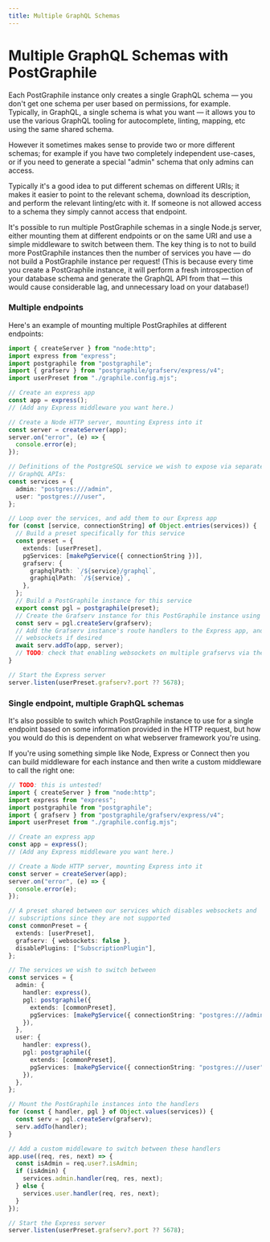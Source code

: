 ```yaml
---
title: Multiple GraphQL Schemas
---
```


# Multiple GraphQL Schemas with PostGraphile

Each PostGraphile instance only creates a single GraphQL schema — you don't get
one schema per user based on permissions, for example. Typically, in GraphQL, a
single schema is what you want — it allows you to use the various GraphQL
tooling for autocomplete, linting, mapping, etc using the same shared schema.

However it sometimes makes sense to provide two or more different schemas; for
example if you have two completely independent use-cases, or if you need to
generate a special "admin" schema that only admins can access.

Typically it's a good idea to put different schemas on different URIs; it makes
it easier to point to the relevant schema, download its description, and perform
the relevant linting/etc with it. If someone is not allowed access to a schema
they simply cannot access that endpoint.

It's possible to run multiple PostGraphile schemas in a single Node.js server,
either mounting them at different endpoints or on the same URI and use a simple
middleware to switch between them. The key thing is to not to build more
PostGraphile instances then the number of services you have — do not build a
PostGraphile instance per request! (This is because every time you create a
PostGraphile instance, it will perform a fresh introspection of your database
schema and generate the GraphQL API from that — this would cause considerable
lag, and unnecessary load on your database!)

### Multiple endpoints

Here's an example of mounting multiple PostGraphiles at different endpoints:

```ts
import { createServer } from "node:http";
import express from "express";
import postgraphile from "postgraphile";
import { grafserv } from "postgraphile/grafserv/express/v4";
import userPreset from "./graphile.config.mjs";

// Create an express app
const app = express();
// (Add any Express middleware you want here.)

// Create a Node HTTP server, mounting Express into it
const server = createServer(app);
server.on("error", (e) => {
  console.error(e);
});

// Definitions of the PostgreSQL service we wish to expose via separate
// GraphQL APIs:
const services = {
  admin: "postgres:///admin",
  user: "postgres:///user",
};

// Loop over the services, and add them to our Express app
for (const [service, connectionString] of Object.entries(services)) {
  // Build a preset specifically for this service
  const preset = {
    extends: [userPreset],
    pgServices: [makePgService({ connectionString })],
    grafserv: {
      graphqlPath: `/${service}/graphql`,
      graphiqlPath: `/${service}`,
    },
  };
  // Build a PostGraphile instance for this service
  export const pgl = postgraphile(preset);
  // Create the Grafserv instance for this PostGraphile instance using the Express adaptor
  const serv = pgl.createServ(grafserv);
  // Add the Grafserv instance's route handlers to the Express app, and register
  // websockets if desired
  await serv.addTo(app, server);
  // TODO: check that enabling websockets on multiple grafservs via the same server doesn't cause any issues
}

// Start the Express server
server.listen(userPreset.grafserv?.port ?? 5678);
```

### Single endpoint, multiple GraphQL schemas

It's also possible to switch which PostGraphile instance to use for a single
endpoint based on some information provided in the HTTP request, but how you
would do this is dependent on what webserver framework you're using.

If you're using something simple like Node, Express or Connect then you can
build middleware for each instance and then write a custom middleware to call
the right one:

```ts
// TODO: this is untested!
import { createServer } from "node:http";
import express from "express";
import postgraphile from "postgraphile";
import { grafserv } from "postgraphile/grafserv/express/v4";
import userPreset from "./graphile.config.mjs";

// Create an express app
const app = express();
// (Add any Express middleware you want here.)

// Create a Node HTTP server, mounting Express into it
const server = createServer(app);
server.on("error", (e) => {
  console.error(e);
});

// A preset shared between our services which disables websockets and
// subscriptions since they are not supported
const commonPreset = {
  extends: [userPreset],
  grafserv: { websockets: false },
  disablePlugins: ["SubscriptionPlugin"],
};

// The services we wish to switch between
const services = {
  admin: {
    handler: express(),
    pgl: postgraphile({
      extends: [commonPreset],
      pgServices: [makePgService({ connectionString: "postgres:///admin" })],
    }),
  },
  user: {
    handler: express(),
    pgl: postgraphile({
      extends: [commonPreset],
      pgServices: [makePgService({ connectionString: "postgres:///user" })],
    }),
  },
};

// Mount the PostGraphile instances into the handlers
for (const { handler, pgl } of Object.values(services)) {
  const serv = pgl.createServ(grafserv);
  serv.addTo(handler);
}

// Add a custom middleware to switch between these handlers
app.use((req, res, next) => {
  const isAdmin = req.user?.isAdmin;
  if (isAdmin) {
    services.admin.handler(req, res, next);
  } else {
    services.user.handler(req, res, next);
  }
});

// Start the Express server
server.listen(userPreset.grafserv?.port ?? 5678);
```

